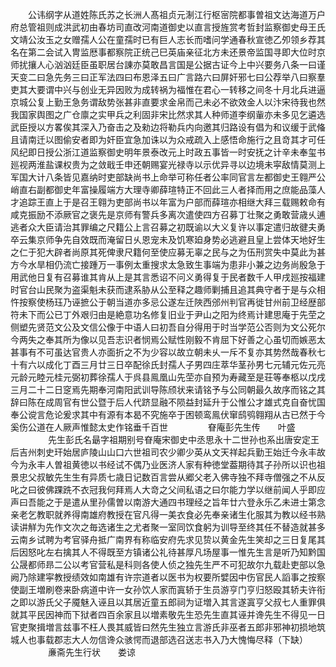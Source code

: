<!-- { "loadSidebar": true } -->
　　公讳纲字从道姓陈氏苏之长洲人髙祖贞元淛江行枢宻院都事曽祖文达海道万户府总管祖则成洪武初由春坊司直改河南道御史以直言授旌赏考哲封监察御史母王氏文靖公汝玉之女赠孺人公在童孺时已有巨人志长而嗜问学通春秋宣徳乙夘领乡荐其名在第二会试入冑监厯事都察院正统己巳英庙亲征北方未还景帝监国寻即大位时京师扰攘人心汹汹廷臣虽职居台諌亦莫敢昌言国是公据古证今上中兴要务八条一曰谨天变二曰急先务三曰正军法四曰布恩泽五曰广言路六曰屏奸邪七曰公荐举八曰察羣吏其大要谓中兴与创业无异因败为成转祸为福惟在君心一转移之间冬十月北兵进逼京城公复上勤王急务谓敌势张甚非直要求金帛而己未必不欲效金人以汴宋待我也然我国家舆图之广仓廪之实甲兵之利固非宋比然求其人种师道李纲軰亦未多见乞遴选武臣授以方畧俟其深入乃奋击之及勑边将勒兵内向邀其归路设有倡为和议缓于武偹且请南迁以图偷安者即为奸臣宜急加诛以为众戒疏入上感悟命施行之且竒其才可任风纪即日授公浙江道监察御史明年景泰改元上时政五事皆一时安抚之计辛未奉玺书廵视两淮盐课权贵为之敛戢壬申还朝赐宴光禄寺以示优异寻以边境未寜敌情莫测上军国大计八条皆见嘉纳时吏部缺尚书上命举可称任者公率同官言左都御史王翱严公峭直右副都御史年富操履端方大理寺卿薛瑄特正不回此三人者择而用之庶能品藻人才追踪王直上于是召王翱为吏部尚书以年富为户部而薛瑄亦相继大拜三载赐敕命有咸克振励不添厥官之褒先是京师有警兵多离次遣使四方召募丁壮聚之勇敢营歳乆逋逃者众大臣请治其罪编之尺籍公上言召募之初既谕以大义复许以事定遣归故徤夫勇卒云集京师争先自效既而淹留日乆恩宠未及饥寒廹身势必逃避且皇上尝体天地好生之仁于犯大辟者尚原其死俾隶尺籍何至使应募无辜之民与之为伍刑赏失中莫此为甚方今水旱相仍流亡接踵万一事例太重搜求太急致生事端为患非小兼之边务尚殷急于用武他日复有召募谁其肯从上是其言悉诏不问义勇得复于民者数千人甲戌廵按福建时官台山民聚为盗渠魁未获而逮系胁从公至释之趣师剿捕且追其典守者于是与众相忤按察使杨珏乃诬摭公于朝当道亦多忌公遂左迁陜西邠州判官再徙甘州前卫经歴部符未下而公已丁外艰归由是絶意功名修复旧业于尹山之阳为终焉计建思庵于先茔之侧塑先贤范文公及文信公像于中语人曰初吾自分得用于时当学范公否则为文公死尔今两失之奉其所为像以见吾志识者悯焉公赋性刚毅不肯屈下好善之心虽切而嫉恶太甚事有不可虽达官贵人亦面折之不为少容以故立朝未乆一斥不复亦其势然哉春秋七十有六以成化丁酉三月廿三日卒配徐氏封孺人子男四庄萃华茎孙男七元辅元佐元亮元龄元睦元桂元弼初葬徐孺人于呉县鳯凰山先茔亦自预为寿藏至是荘等奉柩以戊戌三月二十二日窆焉先期奉河南阳武训导陈颀状来请铭予与公同朝最久故序而铭之其辞曰陈在成周官有世公暨于后人代跻显融不陨益封延升于公惟公才雄式克自奋忧国奉公谠言危论爰求其中有源有本曷不究施卒于困顿鸾鳯伏窜鸱鸮翱翔从古已然于今奚伤公道在人厥声惟懿太史作铭垂千百世
　　
　　眘庵彭先生传　　叶盛
　　
　　先生彭氏名朂字祖期别号眘庵宋御史中丞思永十二世孙也系出唐安定王后吉州刺史玕始居庐陵山山口六世祖司农少卿少英从文天祥起兵勤王始迁今永丰故今为永丰人曽祖黄徳以书经试不偶乃业医济人家有种徳堂葢期待其子孙所以识也祖景忠父叔敏先生生有异质七歳日记数百言尝从郷父老入佛寺独不拜寺僧强之不从反叱之曰彼佛踝跣不衣冠我何拜焉人大竒之父间私语之曰尔能力学以继前闻人乎即应声曰吾能之于是遣从里孙儒曽以南游大通四书理经之旨年廿六登永乐乙未进士第念亲老乞教职就养得南雄府教授在官凡得一美衣食必先奉亲诸生化服其为教以经书熟读讲觧为先作文次之毎选诸生之尤者聚一室同饮食躬为训导至终其任不替造就甚多云南乡试聘为考官驿舟抵广南界有称临安府先求见贽以黄金先生笑却之三日复尾其后因怒叱左右擒其人不得既至方镇诸公礼待甚厚凡场屋事一惟先生言是听乃知黔国公晟都师昻二公以考官营私是科则各使人侦之独先生严不可犯故尔九载赴吏部以急阙乃除建寜教授绩效如南雄有许宗道者以医书为权要所嬖因中伤官民人謟事之按察使副王増刷卷来卧病道中许一女孙饮人家而寘轿于生员游亨门亨归怒殴其轿夫许衔之即以游氏父子魇魅入诬且以其居近童五郎祠为证増入其言遂寘亨父叔七人重罪俱就其平民因神而下狱者四百余家且以増素敬先生恐先生直其诬并谗先生不得见一日官吏聚揖増言兹事不枉人畏其威皆曰然先生独立言游氏非巫者五郎非邪神初损地筑城人也事载郡志大人勿信谗众骇愕而退部选召送志书入乃大愧悔尽释（下缺）
　　
　　亷斋先生行状　　娄谅
　　
